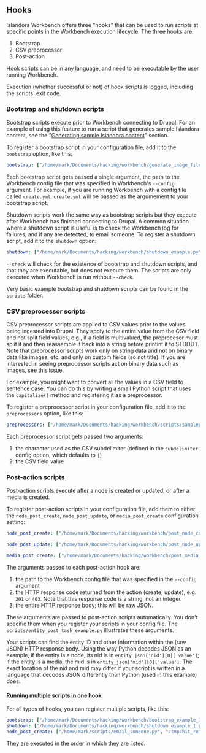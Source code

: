 ## Hooks

Islandora Workbench offers three "hooks" that can be used to run scripts at specific points in the Workbench execution lifecycle. The three hooks are:

1. Bootstrap
1. CSV preprocessor
1. Post-action

Hook scripts can be in any language, and need to be executable by the user running Workbench.

Execution (whether successful or not) of hook scripts is logged, including the scripts' exit code.

### Bootstrap and shutdown scripts

Bootstrap scripts execute prior to Workbench connecting to Drupal. For an example of using this feature to run a script that generates sample Islandora content, see the "[Generating sample Islandora content](/islandora_workbench_docs/generating_sample_content/)" section.

To register a bootstrap script in your configuration file, add it to the `bootstrap` option, like this:

```yaml
bootstrap: ["/home/mark/Documents/hacking/workbench/generate_image_files.py"]
```

Each bootstrap script gets passed a single argument, the path to the Workbench config file that was specified in Workbench's `--config` argument. For example, if you are running Workbench with a config file called `create.yml`, `create.yml` will be passed as the argumement to your bootstrap script. 

Shutdown scripts work the same way as bootstrap scripts but they execute after Workbench has finished connecting to Drupal. A common situation where a shutdown script is useful is to check the Workbench log for failures, and if any are detected, to email someone. To register a shutdown script, add it to the `shutdown` option:

```yaml
shutdown: ["/home/mark/Documents/hacking/workbench/shutdown_example.py"]
```

`--check` will check for the existence of bootstrap and shutdown scripts, and that they are executable, but does not execute them. The scripts are only executed when Workbench is run without `--check`.

Very basic example bootstrap and shutdown scripts can be found in the `scripts` folder.

### CSV preprocessor scripts

CSV preprocessor scripts are applied to CSV values prior to the values being ingested into Drupal. They apply to the entire value from the CSV field and not split field values, e.g., if a field is multivalued, the preprocesor must split it and then reassemble it back into a string before printint it to STDOUT. Note that preprocessor scripts work only on string data and not on binary data like images, etc. and only on custom fields (so not title). If you are interested in seeing preprocessor scripts act on binary data such as images, see this [issue](https://github.com/mjordan/islandora_workbench/issues/45).

For example, you might want to convert all the values in a CSV field to sentence case. You can do this by writing a small Python script that uses the `capitalize()` method and registering it as a preprocessor. 

To register a preprocessor script in your configuration file, add it to the `preprocessors` option, like this:

```yaml
preprocessors: ["/home/mark/Documents/hacking/workbench/scripts/samplepreprocessor.py"]
```

Each preprocessor script gets passed two arguments:

1. the character used as the CSV subdelimiter (defined in the `subdelimiter` config option, which defaults to `|`)
1. the CSV field value

### Post-action scripts

Post-action scripts execute after a node is created or updated, or after a media is created.  

To register post-action scripts in your configuration file, add them to either the `node_post_create`, `node_post_update`, or `media_post_create` configuration setting:

```yaml
node_post_create: ["/home/mark/Documents/hacking/workbench/post_node_create.py"]
```

```yaml
node_post_update: ["/home/mark/Documents/hacking/workbench/post_node_update.py"]
```

```yaml
media_post_create: ["/home/mark/Documents/hacking/workbench/post_media_update.py"]
```

The arguments passed to each post-action hook are:

1. the path to the Workbench config file that was specified in the `--config` argument
1. the HTTP response code returned from the action (create, update), e.g. `201` or `403`. Note that this response code is a string, not an integer.
1. the entire HTTP response body; this will be raw JSON.

These arguments are passed to post-action scripts automatically. You don't specific them when you register your scripts in your config file. The `scripts/entity_post_task_example.py` illustrates these arguments.

Your scripts can find the entity ID and other information within the (raw JSON) HTTP response body. Using the way Python decodes JSON as an example, if the entity is a node, its nid is in `entity_json['nid'][0]['value']`; if the entity is a media, the mid is in `entity_json['mid'][0]['value']`. The exact location of the nid and mid may differ if your script is written in a language that decodes JSON differently than Python (used in this example) does.

#### Running multiple scripts in one hook

For all types of hooks, you can register multiple scripts, like this:

```yaml
bootstrap: ["/home/mark/Documents/hacking/workbench/bootstrap_example_1.py", "/home/mark/Documents/hacking/workbench/bootstrap_example_2.py"]
shutdown: ["/home/mark/Documents/hacking/workbench/shutdown_example_1.py", "/home/mark/Documents/hacking/workbench/shutdown_example_2.py"]
node_post_create: ["/home/mark/scripts/email_someone.py", "/tmp/hit_remote_api.py"]
```

They are executed in the order in which they are listed.

